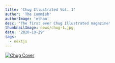 ```yaml
---
title: 'Chug Illustrated Vol. 1'
author: 'The Commish'
authorImage: 'ethan'
desc: 'The first ever Chug Illustrated magazine'
thumbnailImage: news/chug-1.jpg
date: '2020-10-29'
tags:
  - nextjs
---
```


[1]: https://cdn.flipsnack.com/widget/v2/widget.html?hash=xc3ennko7k
[2]: /news/chug-1-full.png

[![Chug Cover][2]][1]
